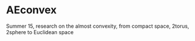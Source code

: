 # AEconvex
Summer 15, research on the almost convexity, from compact space, 2torus, 2sphere to Euclidean space
